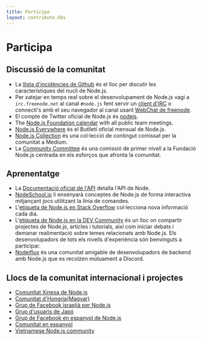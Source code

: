 ```yaml
---
title: Participa
layout: contribute.hbs
---
```


# Participa

## Discussió de la comunitat

- La [llista d'incidències de Github](https://github.com/nodejs/node/issues) és el lloc per discutir les característiques del nucli de Node.js.
- Per xatejar en temps real sobre el desenvolupament de Node.js vagi a `irc.freenode.net` al canal `#node.js` fent servir un [client d'IRC](https://es.wikipedia.org/wiki/Anexo:Clientes_IRC) o connecti's amb el seu navegador al canal usant [WebChat de freenode](https://webchat.freenode.net/#node.js).
- El compte de Twitter oficial de Node.js és [nodejs](https://twitter.com/nodejs).
- The [Node.js Foundation calendar](https://nodejs.org/calendar) with all public team meetings.
- [Node.js Everywhere](https://newsletter.nodejs.org) és el Butlletí oficial mensual de Node.js.
- [Node.js Collection](https://medium.com/the-node-js-collection) és una col·lecció de contingut comissat per la comunitat a Medium.
- La [Community Committee](https://github.com/nodejs/community-committee) és una comissió de primer nivell a la Fundació Node.js centrada en els esforços que afronta la comunitat.

## Aprenentatge

- La [Documentació oficial de l'API](/api/) detalla l'API de Node.
- [NodeSchool.io](https://nodeschool.io/) li ensenyarà conceptes de Node.js de forma interactiva mitjançant jocs utilitzant la línia de comandes.
- L'[etiqueta de Node.js en Stack Overflow](https://stackoverflow.com/questions/tagged/node.js) col·lecciona nova informació cada dia.
- L'[etiqueta de Node.js en la DEV Community](https://dev.to/t/node) és un lloc on compartir projectes de Node.js, articles i tutorials, així com iniciar debats i demanar realimentació sobre temes relacionats amb Node.js. Els desenvolupadors de tots els nivells d'experiència són benvinguts a participar.
- [Nodeiflux](https://discordapp.com/invite/vUsrbjd) és una comunitat amigable de desenvolupadors de backend amb Node.js que es recolzen mútuament a Discord.


## Llocs de la comunitat internacional i projectes

- [Comunitat Xinesa de Node.js](https://cnodejs.org/)
- [Comunitat d'Hongria(Magyar)](https://nodehun.blogspot.com/)
- [Grup de Facebook israelià per Node.js](https://www.facebook.com/groups/node.il/)
- [Grup d'usuaris de Japó](https://nodejs.jp/)
- [Grup de Facebook en espanyol de Node.js](https://www.facebook.com/groups/node.es/)
- [Comunitat en espanyol](http://nodehispano.com)
- [Vietnamese Node.js community](https://www.facebook.com/nodejs.vn/)
